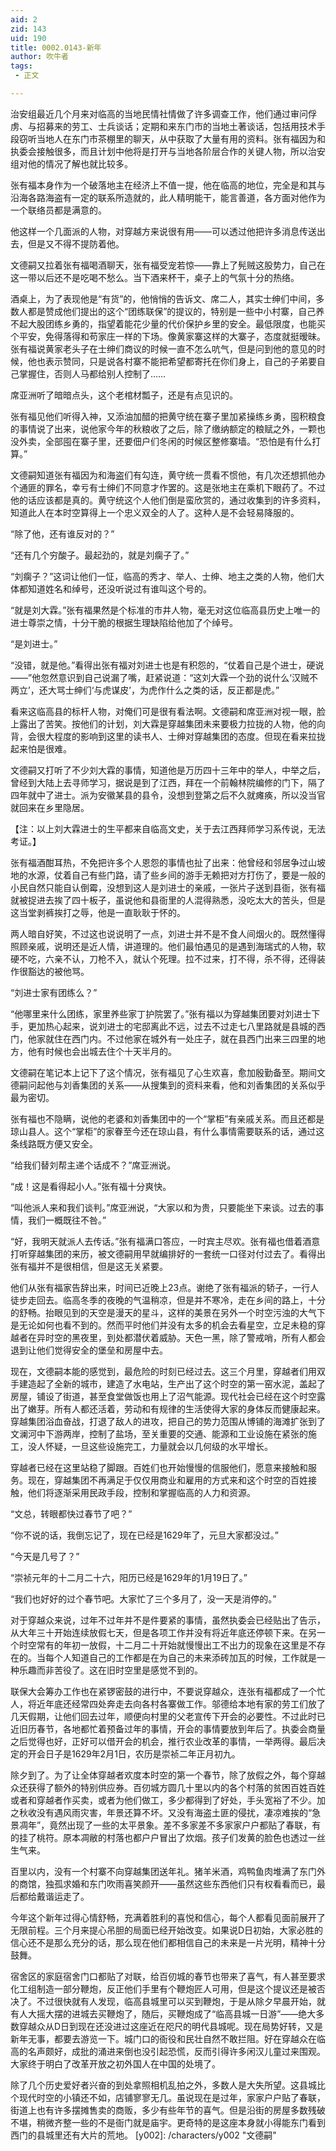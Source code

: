```yaml
---
aid: 2
zid: 143
uid: 190
title: 0002.0143-新年
author: 吹牛者
tags: 
 - 正文

---
```




  治安组最近几个月来对临高的当地民情社情做了许多调查工作，他们通过审问俘虏、与招募来的劳工、士兵谈话；定期和来东门市的当地土著谈话，包括用技术手段窃听当地人在东门市茶棚里的聊天，从中获取了大量有用的资料。张有福因为和执委会接触很多，而且计划中他将是打开与当地各阶层合作的关键人物，所以治安组对他的情况了解也就比较多。

  张有福本身作为一个破落地主在经济上不值一提，他在临高的地位，完全是和其与沿海各路海盗有一定的联系所造就的，此人精明能干，能言善道，各方面对他作为一个联络员都是满意的。

  他这样一个几面派的人物，对穿越方来说很有用——可以透过他把许多消息传送出去，但是又不得不提防着他。

  文德嗣又拉着张有福喝酒聊天，张有福受宠若惊——靠上了髡贼这股势力，自己在这一带以后还不是吃喝不愁么。当下酒来杯干，桌子上的气氛十分的热络。

  酒桌上，为了表现他是“有货”的，他悄悄的告诉文、席二人，其实士绅们中间，多数人都是赞成他们提出的这个“团练联保”的提议的，特别是一些中小村寨，自己养不起大股团练乡勇的，指望着能花少量的代价保护乡里的安全。最低限度，也能买个平安，免得落得和苟家庄一样的下场。像黄家寨这样的大寨子，态度就挺暧昧。张有福说黄家老头子在士绅们商议的时候一直不怎么吭气，但是问到他的意见的时候，他也表示赞同，只是说各村寨不能把希望都寄托在你们身上，自己的子弟要自己掌握住，否则人马都给别人控制了……

  席亚洲听了暗暗点头，这个老棺材瓢子，还是有点见识的。

  张有福见他们听得入神，又添油加醋的把黄守统在寨子里加紧操练乡勇，囤积粮食的事情说了出来，说他家今年的秋粮收了之后，除了缴纳额定的粮赋之外，一颗也没外卖，全部囤在寨子里，还要佃户们冬闲的时候区整修寨墙。“恐怕是有什么打算。”

  文德嗣知道张有福因为和海盗们有勾连，黄守统一贯看不惯他，有几次还想抓他办个通匪的罪名，幸亏有士绅们不同意才作罢的。这是张地主在乘机下眼药了。不过他的话应该都是真的。黄守统这个人他们倒是蛮欣赏的，通过收集到的许多资料，知道此人在本时空算得上一个忠义双全的人了。这种人是不会轻易降服的。

  “除了他，还有谁反对的？”

  “还有几个穷酸子。最起劲的，就是刘瘸子了。”

  “刘瘸子？”这词让他们一怔，临高的秀才、举人、士绅、地主之类的人物，他们大体都知道姓名和绰号，还没听说过有谁叫这个号的。

  “就是刘大霖。”张有福果然是个标准的市井人物，毫无对这位临高县历史上唯一的进士尊崇之情，十分干脆的根据生理缺陷给他加了个绰号。

  “是刘进士。”

  “没错，就是他。”看得出张有福对刘进士也是有积怨的，“仗着自己是个进士，硬说——”他忽然意识到自己说漏了嘴，赶紧说道：“这刘大霖一个劲的说什么‘汉贼不两立’，还大骂士绅们‘与虎谋皮’，为虎作什么之类的话，反正都是虎。”

  看来这临高县的标杆人物，对俺们可是很有看法啊。文德嗣和席亚洲对视一眼，脸上露出了苦笑。按他们的计划，刘大霖是穿越集团未来要极力拉拢的人物，他的向背，会很大程度的影响到这里的读书人、士绅对穿越集团的态度。但现在看来拉拢起来怕是很难。

  文德嗣又打听了不少刘大霖的事情，知道他是万历四十三年中的举人，中举之后，曾经到大陆上去寻师学习，据说是到了江西，拜在一个前翰林院编修的门下，隔了四年就中了进士。派为安徽某县的县令，没想到登第之后不久就瘫痪，所以没当官就回来在乡里隐居。

  【注：以上刘大霖进士的生平都来自临高文史，关于去江西拜师学习系传说，无法考证。】

  张有福酒酣耳热，不免把许多个人恩怨的事情也扯了出来：他曾经和邻居争过山坡地的水源，仗着自己有些门路，请了些乡间的游手无赖把对方打伤了，要是一般的小民自然只能自认倒霉，没想到这人是刘进士的亲戚，一张片子送到县衙，张有福就被捉进去挨了四十板子，虽说他和县衙里的人混得熟悉，没吃太大的苦头，但是这当堂剥裤挨打之辱，他是一直耿耿于怀的。

  两人暗自好笑，不过这也说说明了一点，刘进士并不是不食人间烟火的。既然懂得照顾亲戚，说明还是近人情，讲道理的。他们最怕遇见的是遇到海瑞式的人物，软硬不吃，六亲不认，刀枪不入，就认个死理。拉不过来，打不得，杀不得，还得装作很豁达的被他骂。

  “刘进士家有团练么？”

  “他哪里来什么团练，家里养些家丁护院罢了。”张有福以为穿越集团要对刘进士下手，更加热心起来，说刘进士的宅邸离此不远，过去不过走七八里路就是县城的西门，他家就住在西门内。不过他家在城外有一处庄子，就在县西门出来三四里的地方，他有时候也会出城去住个十天半月的。

  文德嗣在笔记本上记下了这个情况，张有福见了心生欢喜，愈加殷勤备至。期间文德嗣问起他与刘香集团的关系——从搜集到的资料来看，他和刘香集团的关系似乎最为密切。

  张有福也不隐瞒，说他的老婆和刘香集团中的一个“掌柜”有亲戚关系。而且还都是琼山县人。这个“掌柜”的家眷至今还在琼山县，有什么事情需要联系的话，通过这条线路既方便又安全。

  “给我们替刘帮主递个话成不？”席亚洲说。

  “成！这是看得起小人。”张有福十分爽快。

  “叫他派人来和我们谈判。”席亚洲说，“大家以和为贵，只要能坐下来谈。过去的事情，我们一概既往不咎。”

  “好，我明天就派人去传话。”张有福满口答应，一时宾主尽欢。张有福也借着酒意打听穿越集团的来历，被文德嗣用早就编排好的一套统一口径对付过去了。看得出张有福并不是很相信，但是这无关紧要。

  他们从张有福家告辞出来，时间已近晚上23点。谢绝了张有福派的轿子，一行人徒步走回去。临高冬季的夜晚的气温稍凉，但是并不寒冷，走在乡间的路上，十分的舒畅。抬眼见到的天空是漫天的星斗，这样的美景在另外一个时空污浊的大气下是无论如何也看不到的。然而平时他们并没有太多的机会去看星空，立足未稳的穿越者在异时空的黑夜里，到处都潜伏着威胁。天色一黑，除了警戒哨，所有人都会退到让他们觉得安全的堡垒和房屋中去。

  现在，文德嗣本能的感觉到，最危险的时刻已经过去。这三个月里，穿越者们用双手建造起了全新的城市，建造了水电站，生产出了这个时空的第一窑水泥，盖起了房屋，铺设了街道，甚至食堂做饭也用上了沼气能源。现代社会已经在这个时空露出了嫩芽。所有人都还活着，劳动和有规律的生活使得大家的身体反而健康起来。穿越集团浴血奋战，打退了敌人的进攻，把自己的势力范围从博铺的海滩扩张到了文澜河中下游两岸，控制了盐场，至关重要的交通、能源和工业设施在紧张的施工，没人怀疑，一旦这些设施完工，力量就会以几何级的水平增长。

  穿越者已经在这里站稳了脚跟。百姓们也开始慢慢的信服他们，愿意来接触和服务。现在，穿越集团不再满足于仅仅用商业和雇用的方式来和这个时空的百姓接触，他们将逐渐采用民政手段，控制和掌握临高的人力和资源。

  “文总，转眼都快过春节了吧？”

  “你不说的话，我倒忘记了，现在已经是1629年了，元旦大家都没过。”

  “今天是几号了？”

  “崇祯元年的十二月二十六，阳历已经是1629年的1月19日了。”

  “我们也好好的过个春节吧。大家忙了三个多月了，没一天是消停的。”

  对于穿越众来说，过年不过年并不是件要紧的事情，虽然执委会已经贴出了告示，从大年三十开始连续放假七天，但是各项工作并没有将近年底还停顿下来。在另一个时空常有的年初一放假，十二月二十开始就慢慢出工不出力的现象在这里是不存在的。当每个人知道自己的工作都是在为自己的未来添砖加瓦的时候，工作就是一种乐趣而非苦役了。这在旧时空里是感觉不到的。

  联保大会筹办工作也在紧锣密鼓的进行中，不要说穿越众，连张有福都成了一个忙人，将近年底还经常四处奔走去向各村各寨做工作。邬德给本地有家的劳工们放了几天假期，让他们回去过年，顺便向村里的父老宣传下开会的必要性。不过此时已近旧历春节，各地都忙着预备过年的事情，开会的事情要放到年后了。执委会商量之后觉得也好，正好可以借开会的机会，推行农业改革的事情，一举两得。最后决定的开会日子是1629年2月1日，农历是崇祯二年正月初九。

  除夕到了。为了让全体穿越者欢度本时空的第一个春节，除了放假之外，每个穿越众还获得了额外的特别供应券。百仞城方圆几十里以内的各个村落的贫困百姓百姓或者和穿越者作买卖，或者为他们做工，多少都得到了好处，手头宽裕了不少。加之秋收没有遇风雨灾害，年景还算不坏。又没有海盗土匪的侵扰，凄凉难挨的“急景凋年”，竟然出现了一些的太平景象。差不多家差不多家家户户都贴了春联，有的挂了桃符。原本凋敝的村落也都户户冒出了炊烟。孩子们发黄的脸色也透过一丝生气来。

  百里以内，没有一个村寨不向穿越集团送年礼。猪羊米酒，鸡鸭鱼肉堆满了东门外的商馆，独孤求婚和东门吹雨喜笑颜开——虽然这些东西他们只有权看看而已，最后都给戴谐运走了。

  今年这个新年过得心情舒畅，充满着胜利的喜悦和信心，每个人都看见面前展开了无限前程。三个月来提心吊胆的局面已经开始改变。如果说D日初始，大家必胜的信心还不是那么充分的话，那么现在他们都相信自己的未来是一片光明，精神十分鼓舞。

  宿舍区的家庭宿舍门口都贴了对联，给百仞城的春节也带来了喜气，有人甚至要求化工组制造一部分鞭炮，反正他们手里有个鞭炮匠人可用，但是这个提议还是被否决了。不过很快就有人发现，临高县城里可以买到鞭炮，于是从除夕早晨开始，就有人大摇大摆的进城去买鞭炮了，随后，买鞭炮成了“临高县城一日游”——绝大多数穿越众从D日到现在还没进过这座近在咫尺的明代县城呢。现在局势好转，又是新年无事，都要去游览一下。城门口的衙役和民壮自然不敢拦阻。好在穿越众在临高的名声颇好，成批的涌进来倒也没引起恐慌，反而引得许多闲汉儿童过来围观。大家终于明白了改革开放之初外国人在中国的处境了。

  除了几个历史爱好者兴奋的到处拿照相机乱拍之外，多数人是大失所望。这县城比个现代时空的小镇还不如，店铺寥寥无几。虽说现在是过年，家家户户贴了春联，街道上也有许多摆摊售卖的商贩，多少有些年节的喜气。但是沿街的房屋多数残破不堪，稍微齐整一些的不是衙门就是庙宇。更奇特的是这座本身就小得能东门看到西门的县城里还有大片的荒地。
[y002]: /characters/y002 "文德嗣"


